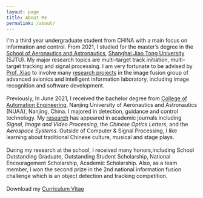 ```yaml
---
layout: page
title: About Me
permalink: /about/
---
```

I'm a third year undergraduate student from CHINA with a main focus on information and control. From 2021, I studied for the master’s degree in the <a href="https://www.aero.sjtu.edu.cn/En">School of Aeronautics and Astronautics</a>, <a href="https://en.sjtu.edu.cn/">Shanghai Jiao Tong University</a> (SJTU). My major research topics are multi-target track initiation, multi-target tracking and signal processing. I am very fortunate to be advised by <a href="https://www.aero.sjtu.edu.cn/Data/View/1025"> Prof. Xiao</a> to involve many <a href="https://zengliuivy.github.io/projects">research projects</a> in the image fusion group of advanced avionics and intelligent information laboratory, including image recognition and software development.
<br>
<br>
Previously, In June 2021, I received the bachelor degree from <a href="https://cae.nuaa.edu.cn/zdh_en/">College of Automation Engineering</a>, Nanjing University of Aeronautics and Astronautics (NUAA), Nanjing, China. I majored in detection, guidance and control technology. My <a href="https://zengliuivy.github.io/research">research</a> has appeared in academic journals including <i>Signal, Image and Video Processing</i>, the <i>Chinese Optics Letters</i>, and the <i>Aerospace Systems</i>. Outside of Computer & Signal Processing, I like learning about traditional Chinese culture, musical and stage plays.   
<br>
During my research at the school, I received many honors,including School Outstanding Graduate, Outstanding Student Scholarship, National Encouragement Scholarship, Academic Scholarship. Also, as a team member, I won the second prize in the 2nd national information fusion challenge which is an object detection and tracking competition.
<br>
<br>
Download my <a href="https://zengliuivy.github.io/cv.pdf" download="Liu Zeng- CV">Curriculum Vitae</a><br>
<br>
